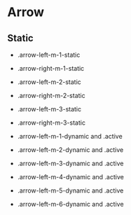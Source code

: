# Arrow

## Static

- .arrow-left-m-1-static
- .arrow-right-m-1-static
- .arrow-left-m-2-static
- .arrow-right-m-2-static
- .arrow-left-m-3-static
- .arrow-right-m-3-static

- .arrow-left-m-1-dynamic and .active
- .arrow-left-m-2-dynamic and .active
- .arrow-left-m-3-dynamic and .active
- .arrow-left-m-4-dynamic and .active
- .arrow-left-m-5-dynamic and .active
- .arrow-left-m-6-dynamic and .active